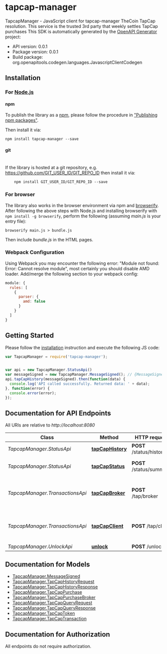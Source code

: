 # tapcap-manager

TapcapManager - JavaScript client for tapcap-manager
TheCoin TapCap resolution.  This service is the trusted 3rd party that weekly settles TapCap purchases
This SDK is automatically generated by the [OpenAPI Generator](https://openapi-generator.tech) project:

- API version: 0.0.1
- Package version: 0.0.1
- Build package: org.openapitools.codegen.languages.JavascriptClientCodegen

## Installation

### For [Node.js](https://nodejs.org/)

#### npm

To publish the library as a [npm](https://www.npmjs.com/),
please follow the procedure in ["Publishing npm packages"](https://docs.npmjs.com/getting-started/publishing-npm-packages).

Then install it via:

```shell
npm install tapcap-manager --save
```

#### git
#
If the library is hosted at a git repository, e.g.
https://github.com/GIT_USER_ID/GIT_REPO_ID
then install it via:

```shell
    npm install GIT_USER_ID/GIT_REPO_ID --save
```

### For browser

The library also works in the browser environment via npm and [browserify](http://browserify.org/). After following
the above steps with Node.js and installing browserify with `npm install -g browserify`,
perform the following (assuming *main.js* is your entry file):

```shell
browserify main.js > bundle.js
```

Then include *bundle.js* in the HTML pages.

### Webpack Configuration

Using Webpack you may encounter the following error: "Module not found: Error:
Cannot resolve module", most certainly you should disable AMD loader. Add/merge
the following section to your webpack config:

```javascript
module: {
  rules: [
    {
      parser: {
        amd: false
      }
    }
  ]
}
```

## Getting Started

Please follow the [installation](#installation) instruction and execute the following JS code:

```javascript
var TapcapManager = require('tapcap-manager');


var api = new TapcapManager.StatusApi()
var messageSigned = new TapcapManager.MessageSigned(); // {MessageSigned} Purchase Request info
api.tapCapHistory(messageSigned).then(function(data) {
  console.log('API called successfully. Returned data: ' + data);
}, function(error) {
  console.error(error);
});


```

## Documentation for API Endpoints

All URIs are relative to *http://localhost:8080*

Class | Method | HTTP request | Description
------------ | ------------- | ------------- | -------------
*TapcapManager.StatusApi* | [**tapCapHistory**](docs/StatusApi.md#tapCapHistory) | **POST** /status/history | TapCap history
*TapcapManager.StatusApi* | [**tapCapStatus**](docs/StatusApi.md#tapCapStatus) | **POST** /status/summary | TapCap current status
*TapcapManager.TransactionsApi* | [**tapCapBroker**](docs/TransactionsApi.md#tapCapBroker) | **POST** /tap/broker | Broker: Register new TapCap transaction
*TapcapManager.TransactionsApi* | [**tapCapClient**](docs/TransactionsApi.md#tapCapClient) | **POST** /tap/client | Client: Confirm new TapCap transaction
*TapcapManager.UnlockApi* | [**unlock**](docs/UnlockApi.md#unlock) | **POST** /unlock | 


## Documentation for Models

 - [TapcapManager.MessageSigned](docs/MessageSigned.md)
 - [TapcapManager.TapCapHistoryRequest](docs/TapCapHistoryRequest.md)
 - [TapcapManager.TapCapHistoryResponse](docs/TapCapHistoryResponse.md)
 - [TapcapManager.TapCapPurchase](docs/TapCapPurchase.md)
 - [TapcapManager.TapCapPurchaseBroker](docs/TapCapPurchaseBroker.md)
 - [TapcapManager.TapCapQueryRequest](docs/TapCapQueryRequest.md)
 - [TapcapManager.TapCapQueryResponse](docs/TapCapQueryResponse.md)
 - [TapcapManager.TapCapToken](docs/TapCapToken.md)
 - [TapcapManager.TapCapTransaction](docs/TapCapTransaction.md)


## Documentation for Authorization

 All endpoints do not require authorization.

